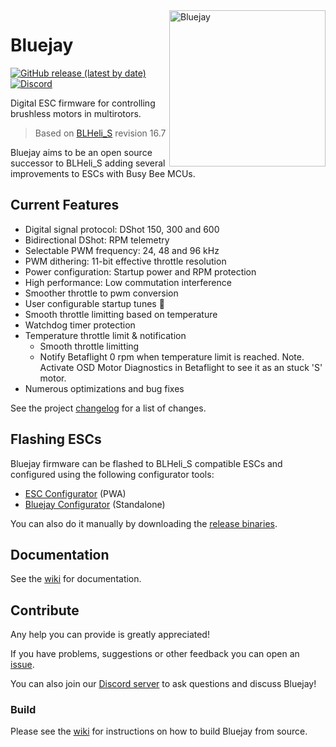 <img align="right" src="bluejay.svg" alt="Bluejay" width="250">

# Bluejay

[![GitHub release (latest by date)](https://img.shields.io/github/downloads/mathiasvr/bluejay/latest/total?style=for-the-badge)](https://github.com/mathiasvr/bluejay/releases/latest)
[![Discord](https://img.shields.io/discord/811989862299336744?color=7289da&label=Discord&logo=discord&logoColor=white&style=for-the-badge)](https://discord.gg/phAmtxnMMN)

Digital ESC firmware for controlling brushless motors in multirotors.

> Based on [BLHeli_S](https://github.com/bitdump/BLHeli) revision 16.7

Bluejay aims to be an open source successor to BLHeli_S adding several improvements to ESCs with Busy Bee MCUs.

## Current Features

- Digital signal protocol: DShot 150, 300 and 600
- Bidirectional DShot: RPM telemetry
- Selectable PWM frequency: 24, 48 and 96 kHz
- PWM dithering: 11-bit effective throttle resolution
- Power configuration: Startup power and RPM protection
- High performance: Low commutation interference
- Smoother throttle to pwm conversion
- User configurable startup tunes :musical_note:
- Smooth throttle limitting based on temperature
- Watchdog timer protection
- Temperature throttle limit & notification
	- Smooth throttle limitting
	- Notify Betaflight 0 rpm when temperature limit is reached. Note. Activate OSD Motor Diagnostics in Betaflight to see it as an stuck 'S' motor.
- Numerous optimizations and bug fixes

See the project [changelog](CHANGELOG.md) for a list of changes.

## Flashing ESCs
Bluejay firmware can be flashed to BLHeli_S compatible ESCs and configured using the following configurator tools:

- [ESC Configurator](https://esc-configurator.com/) (PWA)
- [Bluejay Configurator](https://github.com/mathiasvr/bluejay-configurator/releases) (Standalone)

You can also do it manually by downloading the [release binaries](https://github.com/mathiasvr/bluejay/wiki/Release-binaries).

## Documentation
See the [wiki](https://github.com/mathiasvr/bluejay/wiki) for documentation.

## Contribute
Any help you can provide is greatly appreciated!

If you have problems, suggestions or other feedback you can open an [issue](https://github.com/mathiasvr/bluejay/issues).

You can also join our [Discord server](https://discord.gg/phAmtxnMMN) to ask questions and discuss Bluejay!

### Build

Please see the [wiki](https://github.com/mathiasvr/bluejay/wiki/Building-from-source) for instructions on how to build Bluejay from source.
